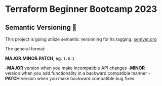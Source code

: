 # Terraform Beginner Bootcamp 2023

## Semantic Versioning :mage:

This project is going utilize semantic versioning for its tagging. [semver.org](https://semver.org/)

The general format:

**MAJOR.MINOR.PATCH**, eg. `1.0.1`

-**MAJOR** version when you make incompatible API changes
-**MINOR** version when you add functionality in a backward compatible manner
-**PATCH** version when you make backward compatible bug fixes

